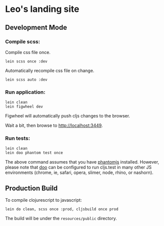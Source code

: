 # Leo's landing site

## Development Mode

### Compile scss:

Compile css file once.

```
lein scss once :dev
```

Automatically recompile css file on change.

```
lein scss auto :dev
```

### Run application:

```
lein clean
lein figwheel dev
```

Figwheel will automatically push cljs changes to the browser.

Wait a bit, then browse to [http://localhost:3449](http://localhost:3449).

### Run tests:

```
lein clean
lein doo phantom test once
```

The above command assumes that you have [phantomjs](https://www.npmjs.com/package/phantomjs) installed. However, please note that [doo](https://github.com/bensu/doo) can be configured to run cljs.test in many other JS environments (chrome, ie, safari, opera, slimer, node, rhino, or nashorn).

## Production Build


To compile clojurescript to javascript:

```
lein do clean, scss once :prod, cljsbuild once prod
```

The build will be under the `resources/public` directory.
